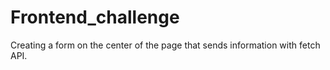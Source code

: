 # Frontend_challenge

Creating a form on the center of the page that sends information with fetch API.
